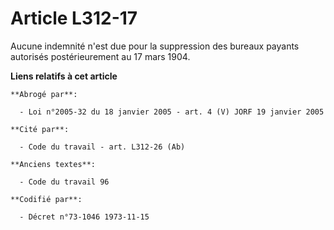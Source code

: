 # Article L312-17

Aucune indemnité n'est due pour la suppression des bureaux payants autorisés postérieurement au 17 mars 1904.

**Liens relatifs à cet article**

	**Abrogé par**:

	  - Loi n°2005-32 du 18 janvier 2005 - art. 4 (V) JORF 19 janvier 2005

	**Cité par**:

	  - Code du travail - art. L312-26 (Ab)

	**Anciens textes**:

	  - Code du travail 96

	**Codifié par**:

	  - Décret n°73-1046 1973-11-15
